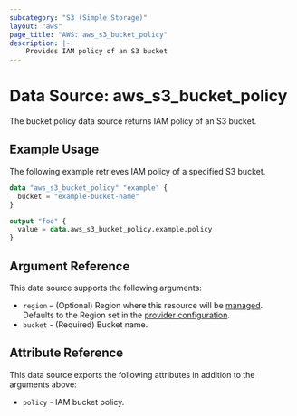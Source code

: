 ```yaml
---
subcategory: "S3 (Simple Storage)"
layout: "aws"
page_title: "AWS: aws_s3_bucket_policy"
description: |-
    Provides IAM policy of an S3 bucket
---
```


# Data Source: aws_s3_bucket_policy

The bucket policy data source returns IAM policy of an S3 bucket.

## Example Usage

The following example retrieves IAM policy of a specified S3 bucket.

```terraform
data "aws_s3_bucket_policy" "example" {
  bucket = "example-bucket-name"
}

output "foo" {
  value = data.aws_s3_bucket_policy.example.policy
}
```

## Argument Reference

This data source supports the following arguments:

* `region` – (Optional) Region where this resource will be [managed](https://docs.aws.amazon.com/general/latest/gr/rande.html#regional-endpoints). Defaults to the Region set in the [provider configuration](https://registry.terraform.io/providers/hashicorp/aws/latest/docs#aws-configuration-reference).
* `bucket` - (Required) Bucket name.

## Attribute Reference

This data source exports the following attributes in addition to the arguments above:

* `policy` - IAM bucket policy.
